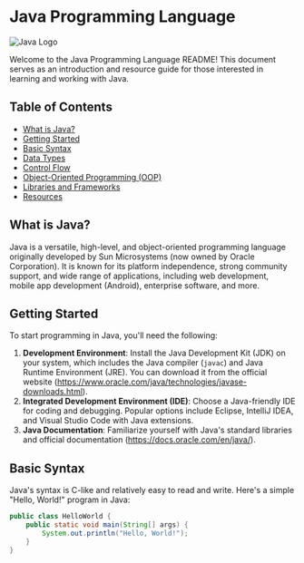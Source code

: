 # Java Programming Language

![Java Logo](https://upload.wikimedia.org/wikipedia/en/thumb/3/30/Java_programming_language_logo.svg/200px-Java_programming_language_logo.svg.png)

Welcome to the Java Programming Language README! This document serves as an introduction and resource guide for those interested in learning and working with Java.

## Table of Contents
- [What is Java?](#what-is-java)
- [Getting Started](#getting-started)
- [Basic Syntax](#basic-syntax)
- [Data Types](#data-types)
- [Control Flow](#control-flow)
- [Object-Oriented Programming (OOP)](#object-oriented-programming-oop)
- [Libraries and Frameworks](#libraries-and-frameworks)
- [Resources](#resources)

## What is Java?
Java is a versatile, high-level, and object-oriented programming language originally developed by Sun Microsystems (now owned by Oracle Corporation). It is known for its platform independence, strong community support, and wide range of applications, including web development, mobile app development (Android), enterprise software, and more.

## Getting Started
To start programming in Java, you'll need the following:
1. **Development Environment**: Install the Java Development Kit (JDK) on your system, which includes the Java compiler (`javac`) and Java Runtime Environment (JRE). You can download it from the official website (https://www.oracle.com/java/technologies/javase-downloads.html).
2. **Integrated Development Environment (IDE)**: Choose a Java-friendly IDE for coding and debugging. Popular options include Eclipse, IntelliJ IDEA, and Visual Studio Code with Java extensions.
3. **Java Documentation**: Familiarize yourself with Java's standard libraries and official documentation (https://docs.oracle.com/en/java/).

## Basic Syntax
Java's syntax is C-like and relatively easy to read and write. Here's a simple "Hello, World!" program in Java:

```java
public class HelloWorld {
    public static void main(String[] args) {
        System.out.println("Hello, World!");
    }
}
